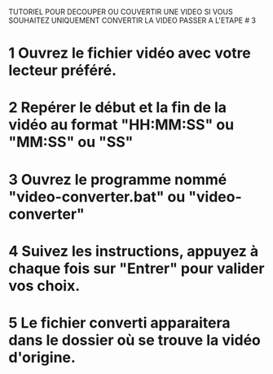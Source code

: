 TUTORIEL POUR DECOUPER OU COUVERTIR UNE VIDEO
SI VOUS SOUHAITEZ UNIQUEMENT CONVERTIR LA VIDEO PASSER A L'ETAPE # 3


# 1 Ouvrez le fichier vidéo avec votre lecteur préféré.

# 2 Repérer le début et la fin de la vidéo au format "HH:MM:SS" ou "MM:SS" ou "SS"

# 3 Ouvrez le programme nommé "video-converter.bat" ou "video-converter"

# 4 Suivez les instructions, appuyez à chaque fois sur "Entrer" pour valider vos choix.

# 5 Le fichier converti apparaitera dans le dossier où se trouve la vidéo d'origine.
